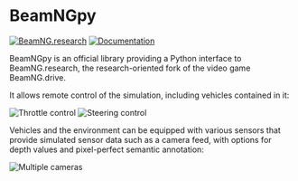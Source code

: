 # BeamNGpy

[![BeamNG.research](https://github.com/BeamNG/BeamNGpy/raw/newreadme/media/beamng.research.png)](https://beamng.gmbh/research/)
[![Documentation](https://github.com/BeamNG/BeamNGpy/raw/newreadme/media/documentation.png)](https://beamngpy.readthedocs.io/en/latest/)

BeamNGpy is an official library providing a Python interface to BeamNG.research, the research-oriented fork of the video game BeamNG.drive.

It allows remote control of the simulation, including vehicles contained in it:

![Throttle control](https://github.com/BeamNG/BeamNGpy/raw/newreadme/media/throttle.gif)
![Steering control](https://github.com/BeamNG/BeamNGpy/raw/newreadme/media/steering.gif)

Vehicles and the environment can be equipped with various sensors that provide simulated sensor data such as a camera feed, with options for depth values and pixel-perfect semantic annotation:

![Multiple cameras](https://github.com/BeamNG/BeamNGpy/raw/newreadme/media/camera.png)

